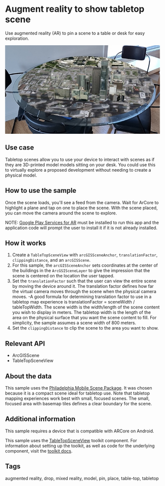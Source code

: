 # Augment reality to show tabletop scene

Use augmented reality (AR) to pin a scene to a table or desk for easy exploration.

![Image of augment reality to show tabletop scene](augment-reality-to-show-tabletop-scene.png)

## Use case

Tabletop scenes allow you to use your device to interact with scenes as if they are 3D-printed model models sitting on your desk. You could use this to virtually explore a proposed development without needing to create a physical model.

## How to use the sample

Once the scene loads, you'll see a feed from the camera. Wait for ArCore to highlight a plane and tap on one to place the scene. With the scene placed, you can move the camera around the scene to explore.

NOTE: [Google Play Services for AR](https://play.google.com/store/apps/details?id=com.google.ar.core) must be installed to run this app and the application code will prompt the user to install it if it is not already installed.

## How it works

1. Create a `TableTopSceneView` with `arcGISSceneAnchor`, `translationFactor`, `clippingDistance`, and an `arcGISScene`.
2. For this sample, the `arcGISSceneAnchor` sets coordinates at the center of the buildings in the `ArcGSISceneLayer` to give the impression that the scene is centered on the location the user tapped.
3. Set the `translationFactor` such that the user can view the entire scene by moving the device around it. The translation factor defines how far the virtual camera moves through the scene when the physical camera moves.
   -A good formula for determining translation factor to use in a tabletop map experience is translationFactor = sceneWidth / tableTopWidth. The scene width is the width/length of the scene content you wish to display in meters. The tabletop width is the length of the area on the physical surface that you want the scene content to fill. For simplicity, the sample assumes a scene width of 800 meters.
4. Set the `clippingDistance` to clip the scene to the area you want to show.

## Relevant API

* ArcGISScene
* TableTopSceneView

## About the data

This sample uses the [Philadelphia Mobile Scene Package](https://www.arcgis.com/home/item.html?id=7dd2f97bb007466ea939160d0de96a9d). It was chosen because it is a compact scene ideal for tabletop use. Note that tabletop mapping experiences work best with small, focused scenes. The small, focused area with basemap tiles defines a clear boundary for the scene.

## Additional information

This sample requires a device that is compatible with ARCore on Android.

This sample uses the [TableTopSceneView](https://github.com/Esri/arcgis-maps-sdk-kotlin-toolkit/tree/main/toolkit/ar#tabletopsceneview) toolkit component. For information about setting up the toolkit, as well as code for the underlying component, visit the [toolkit docs](https://developers.arcgis.com/kotlin/toolkit/).

## Tags

augmented reality, drop, mixed reality, model, pin, place, table-top, tabletop
